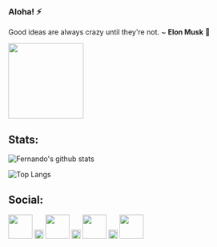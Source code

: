 
### Aloha! ⚡️

Good ideas are always crazy until they're not. ~ <b>Elon Musk</b> 🚀

<img height="150" src="https://cdn.lowgif.com/full/32b3f4356b43fd19-computer-animation-programs-free-download.gif"/>

## Stats:

![Fernando's github stats](https://github-readme-stats.vercel.app/api?username=fervailanti&theme=vue&count_private=true&show_icons=true&hide=issues,contribs)

![Top Langs](https://github-readme-stats.vercel.app/api/top-langs/?username=fervailanti&theme=vue&layout=compact)

## Social:

[<img width="48" float="left" src="https://image.flaticon.com/icons/svg/725/725315.svg"/>](https://medium.com/@fernandovailanti)
<img width="18" float="left" src="https://www.transparenttextures.com/patterns/asfalt-light.png"/>
[<img width="48" float="left" src="https://image.flaticon.com/icons/svg/601/601243.svg"/>](mailto:fernandovailanti17@gmail.com)
<img width="18" float="left" src="https://www.transparenttextures.com/patterns/asfalt-light.png"/>
[<img width="48" float="left" src="https://image.flaticon.com/icons/svg/725/725337.svg"/>](https://www.linkedin.com/in/fernando-vailanti-559b96164/)
<img width="18" float="left" src="https://www.transparenttextures.com/patterns/asfalt-light.png"/>
[<img width="48" float="left" src="https://image.flaticon.com/icons/svg/725/725278.svg"/>](https://www.instagram.com/fernandovailanti/)

